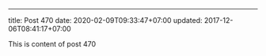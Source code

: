 ---
title: Post 470
date: 2020-02-09T09:33:47+07:00
updated: 2017-12-06T08:41:17+07:00

This is content of post 470